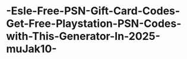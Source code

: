 # -Esle-Free-PSN-Gift-Card-Codes-Get-Free-Playstation-PSN-Codes-with-This-Generator-In-2025-muJak10-